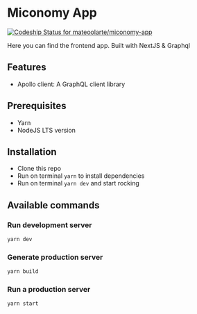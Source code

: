 # Miconomy App

[![Codeship Status for mateoolarte/miconomy-app](https://app.codeship.com/projects/859467d1-628d-436d-85f8-ad041ad59623/status?branch=stg)](https://app.codeship.com/projects/425070)

Here you can find the frontend app. Built with NextJS & Graphql

## Features

- Apollo client: A GraphQL client library

## Prerequisites

- Yarn
- NodeJS LTS version

## Installation

- Clone this repo
- Run on terminal `yarn` to install dependencies
- Run on terminal `yarn dev` and start rocking

## Available commands

### Run development server

```bash
yarn dev
```

### Generate production server

```bash
yarn build
```

### Run a production server

```bash
yarn start
```
